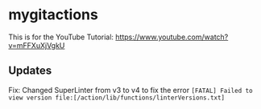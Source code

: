 # mygitactions

This is for the YouTube Tutorial: <https://www.youtube.com/watch?v=mFFXuXjVgkU>


## Updates
Fix: Changed SuperLinter from v3 to v4 to fix the error `[FATAL] Failed to view version file:[/action/lib/functions/linterVersions.txt]`

